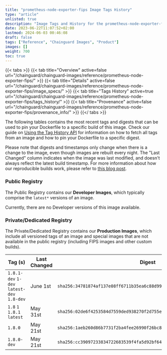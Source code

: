 ```yaml
---
title: "prometheus-node-exporter-fips Image Tags History"
type: "article"
unlisted: true
description: "Image Tags and History for the prometheus-node-exporter-fips Chainguard Image"
date: 2023-06-22T11:07:52+02:00
lastmod: 2024-06-03 00:46:08
draft: false
tags: ["Reference", "Chainguard Images", "Product"]
images: []
weight: 700
toc: true
---
```


{{< tabs >}}
{{< tab title="Overview" active=false url="/chainguard/chainguard-images/reference/prometheus-node-exporter-fips/" >}}
{{< tab title="Details" active=false url="/chainguard/chainguard-images/reference/prometheus-node-exporter-fips/image_specs/" >}}
{{< tab title="Tags History" active=true url="/chainguard/chainguard-images/reference/prometheus-node-exporter-fips/tags_history/" >}}
{{< tab title="Provenance" active=false url="/chainguard/chainguard-images/reference/prometheus-node-exporter-fips/provenance_info/" >}}
{{</ tabs >}}

The following tables contains the most recent tags and digests that can be used to pin your Dockerfile to a specific build of this image. Check our guide on [Using the Tag History API](/chainguard/chainguard-images/using-the-tag-history-api/) for information on how to fetch all tags from an image and how to pin your Dockerfile to a specific digest.

Please note that digests and timestamps only change when there is a change to the image, even though images are rebuilt every night. The "Last Changed" column indicates when the image was last modified, and doesn't always reflect the latest build timestamp. For more information about how our reproducible builds work, please refer to [this blog post](https://www.chainguard.dev/unchained/reproducing-chainguards-reproducible-image-builds).

### Public Registry
The Public Registry contains our **Developer Images**, which typically comprise the `latest*` versions of an image.

Currently, there are no Developer versions of this image available.

### Private/Dedicated Registry
The Private/Dedicated Registry contains our **Production Images**, which include all versioned tags of an image and special images that are not available in the public registry (including FIPS images and other custom builds).

| Tag (s)                                     | Last Changed | Digest                                                                    |
|---------------------------------------------|--------------|---------------------------------------------------------------------------|
|  `1.8.1-dev` `1-dev` `latest-dev` `1.8-dev` | June 1st     | `sha256:34781874af137e08ff6711b35ea6c88d9996d1c02b8ab2325c390f1e38361394` |
|  `1.8` `1` `1.8.1` `latest`                 | May 31st     | `sha256:02de6f4253584d7559ded938270f2d755e51bdc979f0dc0fe42ae131d093d6fc` |
|  `1.8.0`                                    | May 21st     | `sha256:1aeb260d86b7731f2ba4fee26990f26bc8ec681ccebcef48dfffc8a64b79440e` |
|  `1.8.0-dev`                                | May 21st     | `sha256:cc39097233834722683539f4fa5d92bf64d55e4c50ab0bea83d66cbbe117547f` |

